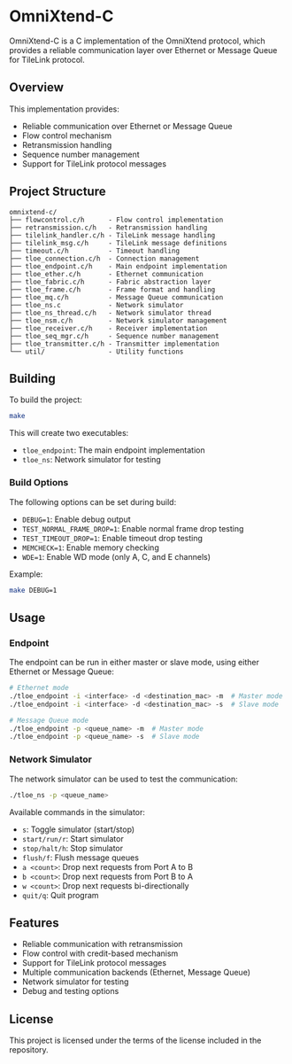 # OmniXtend-C

OmniXtend-C is a C implementation of the OmniXtend protocol, which provides a reliable communication layer over Ethernet or Message Queue for TileLink protocol.

## Overview

This implementation provides:
- Reliable communication over Ethernet or Message Queue
- Flow control mechanism
- Retransmission handling
- Sequence number management
- Support for TileLink protocol messages

## Project Structure

```
omnixtend-c/
├── flowcontrol.c/h      - Flow control implementation
├── retransmission.c/h   - Retransmission handling
├── tilelink_handler.c/h - TileLink message handling
├── tilelink_msg.c/h     - TileLink message definitions
├── timeout.c/h          - Timeout handling
├── tloe_connection.c/h  - Connection management
├── tloe_endpoint.c/h    - Main endpoint implementation
├── tloe_ether.c/h       - Ethernet communication
├── tloe_fabric.c/h      - Fabric abstraction layer
├── tloe_frame.c/h       - Frame format and handling
├── tloe_mq.c/h          - Message Queue communication
├── tloe_ns.c            - Network simulator
├── tloe_ns_thread.c/h   - Network simulator thread
├── tloe_nsm.c/h         - Network simulator management
├── tloe_receiver.c/h    - Receiver implementation
├── tloe_seq_mgr.c/h     - Sequence number management
├── tloe_transmitter.c/h - Transmitter implementation
└── util/                - Utility functions
```

## Building

To build the project:

```bash
make
```

This will create two executables:
- `tloe_endpoint`: The main endpoint implementation
- `tloe_ns`: Network simulator for testing

### Build Options

The following options can be set during build:
- `DEBUG=1`: Enable debug output
- `TEST_NORMAL_FRAME_DROP=1`: Enable normal frame drop testing
- `TEST_TIMEOUT_DROP=1`: Enable timeout drop testing
- `MEMCHECK=1`: Enable memory checking
- `WDE=1`: Enable WD mode (only A, C, and E channels)

Example:
```bash
make DEBUG=1
```

## Usage

### Endpoint

The endpoint can be run in either master or slave mode, using either Ethernet or Message Queue:

```bash
# Ethernet mode
./tloe_endpoint -i <interface> -d <destination_mac> -m  # Master mode
./tloe_endpoint -i <interface> -d <destination_mac> -s  # Slave mode

# Message Queue mode
./tloe_endpoint -p <queue_name> -m  # Master mode
./tloe_endpoint -p <queue_name> -s  # Slave mode
```

### Network Simulator

The network simulator can be used to test the communication:

```bash
./tloe_ns -p <queue_name>
```

Available commands in the simulator:
- `s`: Toggle simulator (start/stop)
- `start/run/r`: Start simulator
- `stop/halt/h`: Stop simulator
- `flush/f`: Flush message queues
- `a <count>`: Drop next <count> requests from Port A to B
- `b <count>`: Drop next <count> requests from Port B to A
- `w <count>`: Drop next <count> requests bi-directionally
- `quit/q`: Quit program

## Features

- Reliable communication with retransmission
- Flow control with credit-based mechanism
- Support for TileLink protocol messages
- Multiple communication backends (Ethernet, Message Queue)
- Network simulator for testing
- Debug and testing options

## License

This project is licensed under the terms of the license included in the repository.